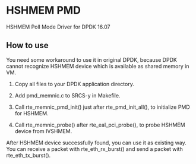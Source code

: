 # HSHMEM PMD

HSHMEM Poll Mode Driver for DPDK 16.07

## How to use

You need some workaround to use it in original DPDK, because DPDK cannot
recognize HSHMEM device which is available as shared memory in VM.

1. Copy all files to your DPDK application directory.

2. Add pmd_memnic.c to SRCS-y in Makefile.

3. Call rte_memnic_pmd_init() just after rte_pmd_init_all(), to initialize
   PMD for HSHMEM.

4. Call rte_memnic_probe() after rte_eal_pci_probe(), to probe HSHMEM
   device from IVSHMEM.

After HSHMEM device successfully found, you can use it as existing way.
You can receive a packet with rte_eth_rx_burst() and send a packet with
rte_eth_tx_burst().
